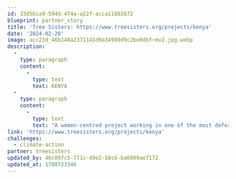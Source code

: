 ```yaml
---
id: 33d5bca9-594d-474a-a22f-acca11802672
blueprint: partner_story
title: 'Tree Sisters: https://www.treesisters.org/projects/kenya'
date: '2024-02-20'
image: acc23d_46b148a2371141d9a34989d9c2be0dbf~mv2.jpg.webp
description:
  -
    type: paragraph
    content:
      -
        type: text
        text: KENYA
  -
    type: paragraph
    content:
      -
        type: text
        text: "A women-centred project working in one of the most deforested countries in Africa and restoring a critical water catchment for Kenya's people."
link: 'https://www.treesisters.org/projects/kenya'
challenges:
  - climate-action
partner: treesisters
updated_by: 46c097c5-771c-49e2-b8c6-ba6009ae7172
updated_at: 1708723346
---
```

